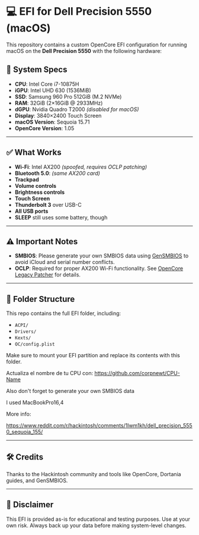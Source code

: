 # 💻 EFI for Dell Precision 5550 (macOS)

This repository contains a custom OpenCore EFI configuration for running macOS on the **Dell Precision 5550** with the following hardware:

## 🧰 System Specs

- **CPU**: Intel Core i7-10875H  
- **iGPU**: Intel UHD 630 (1536MiB)  
- **SSD**: Samsung 960 Pro 512GiB (M.2 NVMe)  
- **RAM**: 32GiB (2×16GiB @ 2933MHz)  
- **dGPU**: Nvidia Quadro T2000 *(disabled for macOS)*  
- **Display**: 3840×2400 Touch Screen  
- **macOS Version**: Sequoia 15.71  
- **OpenCore Version**: 1.05  

---

## ✅ What Works

- **Wi-Fi**: Intel AX200 *(spoofed, requires OCLP patching)*
- **Bluetooth 5.0**: *(same AX200 card)*
- **Trackpad**
- **Volume controls**
- **Brightness controls**
- **Touch Screen**
- **Thunderbolt 3** over USB-C
- **All USB ports**
- **SLEEP** still uses some battery, though

---

## ⚠️ Important Notes

- **SMBIOS**: Please generate your own SMBIOS data using [GenSMBIOS](https://github.com/corpnewt/GenSMBIOS) to avoid iCloud and serial number conflicts.
- **OCLP**: Required for proper AX200 Wi-Fi functionality. See [OpenCore Legacy Patcher](https://dortania.github.io/OpenCore-Legacy-Patcher/) for details.

---

## 📁 Folder Structure

This repo contains the full EFI folder, including:
- `ACPI/`
- `Drivers/`
- `Kexts/`
- `OC/config.plist`

Make sure to mount your EFI partition and replace its contents with this folder.

Actualiza el nombre de tu CPU con:
https://github.com/corpnewt/CPU-Name

Also don't forget to  generate your own SMBIOS data

I used MacBookPro16,4

More info:

https://www.reddit.com/r/hackintosh/comments/1lwm1kh/dell_precision_5550_sequoia_155/

---

## 🛠️ Credits

Thanks to the Hackintosh community and tools like OpenCore, Dortania guides, and GenSMBIOS.

---

## 📌 Disclaimer

This EFI is provided as-is for educational and testing purposes. Use at your own risk. Always back up your data before making system-level changes.

